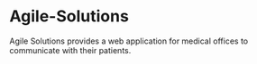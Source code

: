 # Agile-Solutions
Agile Solutions provides a web application for medical offices to communicate with their patients. 
